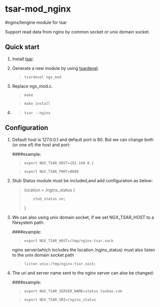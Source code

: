 tsar-mod_nginx
==============

#nginx/tengine module for tsar

Support read data from nginx by common socket or unix domain socket.


Quick start
-----------
1. Install [tsar](http://code.taobao.org/p/tsar/src/).
2. Generate a new module by using [tsardevel](http://code.taobao.org/p/tsar/wiki/mod/).

    >`tsardevel ngx_mod`
3. Replace ngx_mod.c.

    >`make`

    >`make install`
4. >`tsar --nginx`

Configuration
-------------
1. Default host is 127.0.0.1 and default port is 80. But we can change both (or one of) the host and port:

    ####example: 
    >`export NGX_TSAR_HOST=192.168.0.1`

    >`export NGX_TSAR_PORT=8080`

2. Stub Status module must be included,and add configuration as below:

    >location =  /nginx_status {
    >
    >         stub_status on;
    >
    >}

3. We can also using unix domain socket, if we set NGX_TSAR_HOST to a filesystem path:

    ####example: 
    >`export NGX_TSAR_HOST=/tmp/nginx-tsar.sock`

    nginx server(which includes the location /nginx_status) must also listen to the unix domain socket path
    >`listen unix:/tmp/nginx-tsar.sock;`

4. The uri and server name sent to the nginx server can alse be changed:

    ####example: 
    >`export NGX_TSAR_SERVER_NAME=status.taobao.com`

    >`export NGX_TSAR_URI=/nginx_status`


